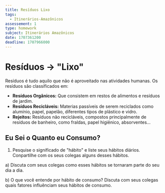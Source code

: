 ```yaml
---
title: Resíduos Lixo
tags:
  - Itinerários-Amazônicos
assessement: 1
type: homework
subject: Itinerários Amazônicos
date: 1707361200
deadline: 1707966000
---
```

# Resíduos $\rightarrow$ "Lixo"
Resíduos é tudo aquilo que não é aproveitado nas atividades humanas. Os resíduos são classificados em:
- **Resíduos Orgânicos:** Que consistem em restos de alimentos e resíduos de jardim.
- **Resíduos Recicláveis:** Materias passíveis de serem reciclados como alumínio, papel, papelão, diferentes tipos de plástico e vidro.
- **Rejeitos:** Resíduos não recicláveis, compostos principalmente de resíduos de banheiro, como fraldas, papel higiênico, absorventes...

## Eu Sei o Quanto eu Consumo?
1. Pesquise o significado de "hábito" e liste seus hábitos diários. Conpartilhe com os seus colegas alguns desses hábitos.

a) Discuta com seus colegas como esses hábitos se tornaram parte do seu dia a dia.

b) O que você entende por hábito de consumo? Discuta com seus colegas quais fatores influênciam seus hábitos de consumo.
